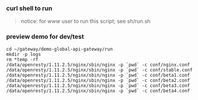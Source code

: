 ### curl shell to run
> notice: for *www* user to run this script; see sh/run.sh

### preview demo for dev/test
```
cd ~/gateway/demo-global-api-gateway/run
mkdir -p logs
rm *temp -rf
/data/openresty/1.11.2.5/nginx/sbin/nginx -p `pwd` -c conf/nginx.conf
/data/openresty/1.11.2.5/nginx/sbin/nginx -p `pwd` -c conf/stable.conf
/data/openresty/1.11.2.5/nginx/sbin/nginx -p `pwd` -c conf/beta1.conf
/data/openresty/1.11.2.5/nginx/sbin/nginx -p `pwd` -c conf/beta2.conf
/data/openresty/1.11.2.5/nginx/sbin/nginx -p `pwd` -c conf/beta3.conf
/data/openresty/1.11.2.5/nginx/sbin/nginx -p `pwd` -c conf/beta4.conf
```
